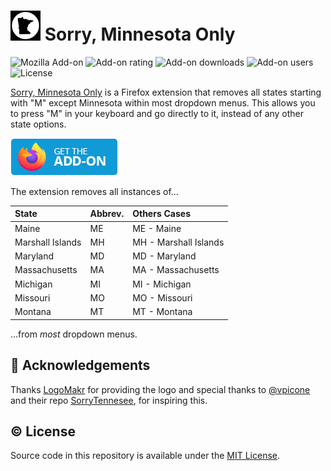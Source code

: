 # ![minnesota logo](src/icons/logo-48-inverted.png) Sorry, Minnesota Only

![Mozilla Add-on](https://img.shields.io/amo/v/{6b66f51a-1613-4d0a-9bdd-ed5dadc152a0}) ![Add-on rating](https://img.shields.io/amo/rating/{6b66f51a-1613-4d0a-9bdd-ed5dadc152a0}) ![Add-on downloads](https://img.shields.io/amo/dw/{6b66f51a-1613-4d0a-9bdd-ed5dadc152a0}) ![Add-on users](https://img.shields.io/amo/users/{6b66f51a-1613-4d0a-9bdd-ed5dadc152a0}) ![License](https://img.shields.io/github/license/semanticdata/firefox-sorry-minnesota-only)

[Sorry, Minnesota Only](https://addons.mozilla.org/en-US/firefox/addon/sorry-minnesota-only/) is a Firefox extension that removes all states starting with "M" except Minnesota within most dropdown menus. This allows you to press "M" in your keyboard and go directly to it, instead of any other state options.

[![Get the Addon](https://raw.githubusercontent.com/semanticdata/text-revealer-firefox-extension/master/firefox.png)](https://addons.mozilla.org/en-US/firefox/addon/sorry-minnesota-only/)

The extension removes all instances of...

| State            | Abbrev. | Others Cases          |
| :--------------- | :------ | :-------------------- |
| Maine            | ME      | ME - Maine            |
| Marshall Islands | MH      | MH - Marshall Islands |
| Maryland         | MD      | MD - Maryland         |
| Massachusetts    | MA      | MA - Massachusetts    |
| Michigan         | MI      | MI - Michigan         |
| Missouri         | MO      | MO - Missouri         |
| Montana          | MT      | MT - Montana          |

...from _most_ dropdown menus.

## 💜 Acknowledgements

Thanks [LogoMakr](LogoMakr.com/app) for providing the logo and special thanks to [@vpicone](https://github.com/vpicone) and their repo [SorryTennesee](https://github.com/vpicone/SorryTennesee), for inspiring this.

## © License

Source code in this repository is available under the [MIT License](../LICENSE).
